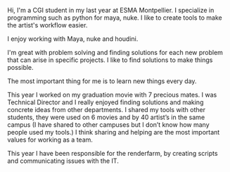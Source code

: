 Hi, I'm a CGI student in my last year at ESMA Montpellier.
I specialize in programming such as python for maya, nuke.
I like to create tools to make the artist's workflow easier.


I enjoy working with Maya, nuke and houdini.


I'm great with problem solving and finding solutions for each new problem that can arise in specific projects. 
I like to find solutions to make things possible.


The most important thing for me is to learn new things every day.

This year I worked on my graduation movie with 7 precious mates. I was Technical Director and I really enjoyed finding solutions and making concrete ideas from other departments.
I shared my tools with other students, they were used on 6 movies and by 40 artist’s in the same campus (I have shared to other campuses but I don’t know how many people used my tools.)
I think sharing and helping are the most important values for working as a team.

This year I have been responsible for the renderfarm, by creating scripts and communicating issues with the IT.
